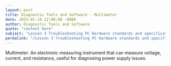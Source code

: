 ```yaml
---
layout: post
title: Diagnostic Tools and Software - Multimeter
date: 2025-01-10 12:00:00 -0000
author: Diagnostic Tools and Software
quote: "content here"
subject: "Lesson 3 Troubleshooting PC Hardware standards and specifications"
permalink: "/Lesson 3 Troubleshooting PC Hardware standards and specifications/Diagnostic Tools and Software/Diagnostic Tools and Software - Multimeter"
---
```


Multimeter: An electronic measuring instrument that can measure voltage, current, and resistance, useful for diagnosing power supply issues.
